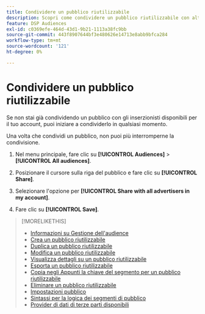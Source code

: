 ```yaml
---
title: Condividere un pubblico riutilizzabile
description: Scopri come condividere un pubblico riutilizzabile con altri inserzionisti disponibili per il tuo account.
feature: DSP Audiences
exl-id: c0369efe-464d-43d1-9b21-1113a38fc9bb
source-git-commit: 443f8907644bf3e480626e14713e8abb9bfca284
workflow-type: tm+mt
source-wordcount: '121'
ht-degree: 0%

---
```


# Condividere un pubblico riutilizzabile

Se non stai già condividendo un pubblico con gli inserzionisti disponibili per il tuo account, puoi iniziare a condividerlo in qualsiasi momento.

Una volta che condividi un pubblico, non puoi più interromperne la condivisione.

1. Nel menu principale, fare clic su **[!UICONTROL Audiences]** > **[!UICONTROL All audiences]**.

1. Posizionare il cursore sulla riga del pubblico e fare clic su **[!UICONTROL Share]**.

1. Selezionare l&#39;opzione per **[!UICONTROL Share with all advertisers in my account]**.

1. Fare clic su **[!UICONTROL Save]**.

>[!MORELIKETHIS]
>
>* [Informazioni su Gestione dell&#39;audience](audience-about.md)
>* [Crea un pubblico riutilizzabile](reusable-audience-create.md)
>* [Duplica un pubblico riutilizzabile](reusable-audience-duplicate.md)
>* [Modifica un pubblico riutilizzabile](reusable-audience-edit.md)
>* [Visualizza dettagli su un pubblico riutilizzabile](reusable-audience-view-details.md)
>* [Esporta un pubblico riutilizzabile](reusable-audience-export.md)
>* [Copia negli Appunti la chiave del segmento per un pubblico riutilizzabile](reusable-audience-clipboard.md)
>* [Eliminare un pubblico riutilizzabile](reusable-audience-delete.md)
>* [Impostazioni pubblico](audience-settings.md)
>* [Sintassi per la logica dei segmenti di pubblico](audience-segment-logic-syntax.md)
>* [Provider di dati di terze parti disponibili](third-party-data-providers.md)
